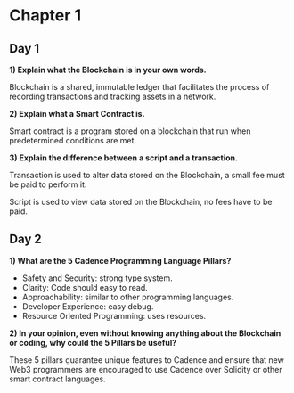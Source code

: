 # Chapter 1

## Day 1

**1) Explain what the Blockchain is in your own words.**

Blockchain is a shared, immutable ledger that facilitates the process of recording transactions and tracking assets in a network.

**2) Explain what a Smart Contract is.**

Smart contract is a program stored on a blockchain that run when predetermined conditions are met.

**3) Explain the difference between a script and a transaction.**

Transaction is used to alter data stored on the Blockchain, a small fee must be paid to perform it.

Script is used to view data stored on the Blockchain, no fees have to be paid.

## Day 2

**1) What are the 5 Cadence Programming Language Pillars?**

* Safety and Security: strong type system.
* Clarity: Code should easy to read.
* Approachability: similar to other programming languages.
* Developer Experience: easy debug.
* Resource Oriented Programming: uses resources.

**2) In your opinion, even without knowing anything about the Blockchain or coding, why could the 5 Pillars be useful?**

These 5 pillars guarantee unique features to Cadence and ensure that new Web3 programmers are encouraged to use Cadence over Solidity or other smart contract languages.
